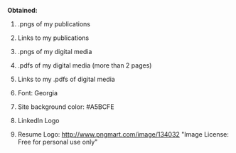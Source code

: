 <strong> Obtained: </strong>

1. .pngs of my publications

2. Links to my publications

3. .pngs of my digital media 

4. .pdfs of my digital media (more than 2 pages)

5. Links to my .pdfs of digital media 

6. Font: Georgia

7. Site background color: #A5BCFE

8. LinkedIn Logo

9. Resume Logo: http://www.pngmart.com/image/134032 "Image License: Free for personal use only"
